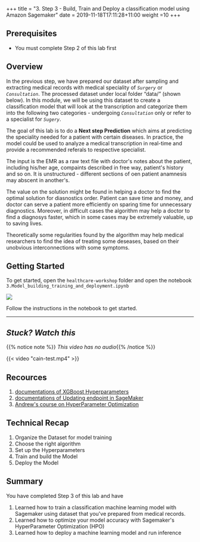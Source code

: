 +++
title = "3. Step 3 - Build, Train and Deploy a classification model using Amazon Sagemaker"
date = 2019-11-18T17:11:28+11:00
weight =10
+++


## Prerequisites
- You must complete Step 2 of this lab first


## Overview

In the previous step, we have prepared our dataset after sampling and extracting medical records with medical speciality of *`Surgery`* or *`Consultation`*. The processed dataset under local folder “data/” (shown below).  In this module, we will be using this dataset to create a classification model that will look at the transcription and categorize them into the following two categories - undergoing *`Consultation`* only or refer to a specialist for *`Sugery`*.

The goal of this lab is to do a **Next step Prediction** which aims at predicting the speciality needed for a patient with certain diseases. In practice, the model could be used to analyze a medical transcription in real-time and provide a recommended referals to respective specialist. 

The input is the EMR as a raw text file with doctor's notes about the patient, including his/her age, compaints described in free way, patient's history and so on. It is unstructured - different sections of oen patient anamnesis may abscent in another's.

The value on the solution might be found in helping a doctor to find the optimal solution for diasnostics order. Patient can save time and money, and doctor can serve a patient more efficiently on sparing time for unnecessary diagnostics. Moreover, in difficult cases the algorithm may help a doctor to find a diagnosys faster, which in some cases may be extremely valuable, up to saving lives.

Theoretically some regularities found by the algorithm may help medical researchers to find the idea of treating some deseases, based on their unobvious interconnections with some symptoms.

## Getting Started

To get started, open the `healthcare-workshop` folder and open the notebook `3.Model_building_training_and_deployment.ipynb`


![](/images/module-medical-document-processing-and-classification/step3-1.png )

Follow the instructions in the notebook to get started.


---
## *Stuck? Watch this*

{{% notice note %}} 
*This video has no audio*{{% /notice %}}


{{< video "cain-test.mp4" >}}

## Recources 
1. [documentations of XGBoost Hyperparameters](https://docs.aws.amazon.com/sagemaker/latest/dg/xgboost_hyperparameters.html)
2. [documentations of Updating
 endpoint in SageMaker](https://sagemaker.readthedocs.io/en/stable/api/inference/predictors.html#sagemaker.predictor.Predictor.update_endpoint)
3. [Andrew's course on HyperParameter Optimization](https://www.coursera.org/learn/deep-neural-network)


## Technical Recap
1. Organize the Dataset for model training 
2. Choose the right algorithm
3. Set up the Hyperparameters 
4. Train and build the Model
5. Deploy the Model

## Summary
You have completed Step 3 of this lab and have 

1. Learned how to train a classification machine learning model with Sagemaker using dataset that you've prepared from medical records.
2. Learned how to optimize your model accuracy with Sagemaker's HyperParameter Optimization (HPO)
3. Learned how to deploy a machine learning model and run inference

